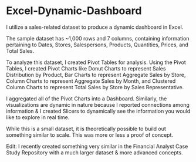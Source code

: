 # Excel-Dynamic-Dashboard
I utilize a sales-related dataset to produce a dynamic dashboard in Excel.

The sample dataset has ~1,000 rows and 7 columns, containing information pertaining to Dates, Stores, Salespersons,
Products, Quantities, Prices, and Total Sales. 

To analyze this dataset, I created Pivot Tables for analysis. Using the Pivot Tables, I created Pivot Charts 
like Donut Charts to represent Sales Distribution by Product, Bar Charts to represent Aggregate Sales by Store,
Column Charts to represent Aggregate Sales by Month, and Clustered Column Charts to represent
Total Sales by Store by Sales Representative. 

I aggregated all of the Pivot Charts into a Dashboard. Similarly, the visualizations are dynamic in nature because 
I reported connections among information & I created Slicers to dynamically see the information you would like to explore in real time. 

While this is a small dataset, it is theoretically possible to build out something similar to scale. This was more or less a proof of concept.

Edit: I recently created something very similar in the Financial Analyst Case Study Repository with a much larger dataset & more advanced concepts. 

